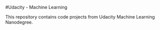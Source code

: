 #Udacity - Machine Learning

This repository contains code projects from Udacity Machine Learning Nanodegree.
